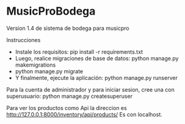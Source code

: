 # MusicProBodega
Version 1.4 de sistema de bodega para musicpro

Instrucciones
- Instale los requisitos: pip install -r requirements.txt
- Luego, realice migraciones de base de datos: python manage.py makemigrations
- python manage.py migrate
- Y finalmente, ejecute la aplicación: python manage.py runserver

Para la cuenta de administrador y para iniciar sesion, cree una con superusuario: python manage.py createsuperuser

Para ver los productos como Api la direccion es http://127.0.0.1:8000/inventory/api/products/ Es con localhost.
